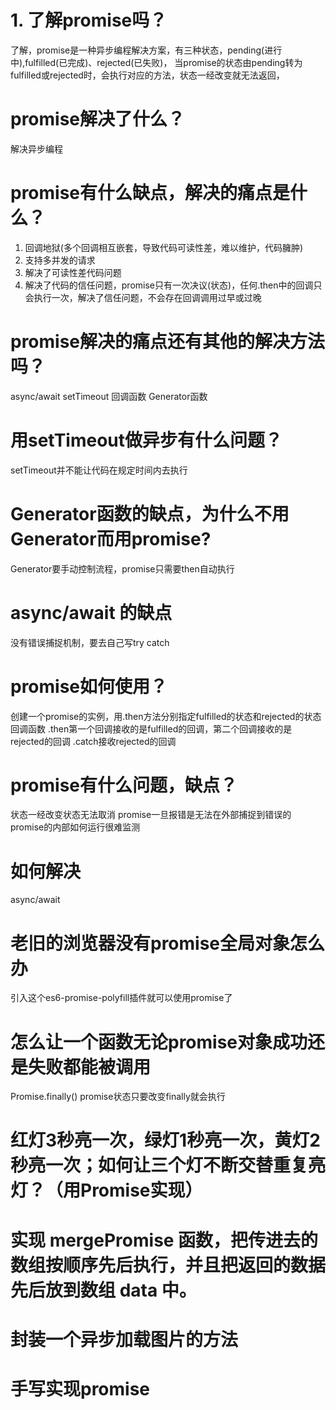 # 1. 了解promise吗？
了解，promise是一种异步编程解决方案，有三种状态，pending(进行中),fulfilled(已完成)、rejected(已失败)，
当promise的状态由pending转为fulfilled或rejected时，会执行对应的方法，状态一经改变就无法返回，

# promise解决了什么？
解决异步编程

# promise有什么缺点，解决的痛点是什么？
1. 回调地狱(多个回调相互嵌套，导致代码可读性差，难以维护，代码臃肿)
2. 支持多并发的请求
3. 解决了可读性差代码问题
4. 解决了代码的信任问题，promise只有一次决议(状态)，任何.then中的回调只会执行一次，解决了信任问题，不会存在回调调用过早或过晚

# promise解决的痛点还有其他的解决方法吗？
async/await setTimeout 回调函数 Generator函数

# 用setTimeout做异步有什么问题？
setTimeout并不能让代码在规定时间内去执行

# Generator函数的缺点，为什么不用Generator而用promise?
Generator要手动控制流程，promise只需要then自动执行

# async/await 的缺点
没有错误捕捉机制，要去自己写try catch

# promise如何使用？
创建一个promise的实例，用.then方法分别指定fulfilled的状态和rejected的状态回调函数
.then第一个回调接收的是fulfilled的回调，第二个回调接收的是rejected的回调
.catch接收rejected的回调

# promise有什么问题，缺点？
状态一经改变状态无法取消
promise一旦报错是无法在外部捕捉到错误的
promise的内部如何运行很难监测
# 如何解决
async/await

# 老旧的浏览器没有promise全局对象怎么办
引入这个es6-promise-polyfill插件就可以使用promise了

# 怎么让一个函数无论promise对象成功还是失败都能被调用
Promise.finally()
promise状态只要改变finally就会执行

# 红灯3秒亮一次，绿灯1秒亮一次，黄灯2秒亮一次；如何让三个灯不断交替重复亮灯？（用Promise实现）

# 实现 mergePromise 函数，把传进去的数组按顺序先后执行，并且把返回的数据先后放到数组 data 中。


# 封装一个异步加载图片的方法

# 手写实现promise


